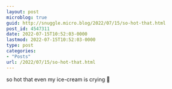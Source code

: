 ```yaml
---
layout: post
microblog: true
guid: http://snuggle.micro.blog/2022/07/15/so-hot-that.html
post_id: 4547311
date: 2022-07-15T10:52:03-0000
lastmod: 2022-07-15T10:52:03-0000
type: post
categories:
- "Posts"
url: /2022/07/15/so-hot-that.html
---
```

<p>so hot that even my ice-cream is crying 🍦</p>
